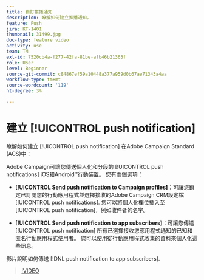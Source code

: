 ```yaml
---
title: 自訂推播通知
description: 瞭解如何建立推播通知。
feature: Push
jira: KT-1401
thumbnail: 31499.jpg
doc-type: feature video
activity: use
team: TM
exl-id: 7520cb4a-f277-42fa-81be-afb46b21365f
role: User
level: Beginner
source-git-commit: c84867ef59a10448a377a959d0b67ae71343a4aa
workflow-type: tm+mt
source-wordcount: '119'
ht-degree: 3%

---
```


# 建立 [!UICONTROL push notification]

瞭解如何建立 [!UICONTROL push notification] 在Adobe Campaign Standard (ACS)中：

Adobe Campaign可讓您傳送個人化和分段的 [!UICONTROL push notifications] iOS和Android™行動裝置。 您有兩個選項：

* **[!UICONTROL Send push notification to Campaign profiles]**：可讓您鎖定已訂閱您的行動應用程式並選擇接收的Adobe Campaign CRM設定檔 [!UICONTROL push notifications]. 您可以將個人化欄位插入至 [!UICONTROL push notification]，例如收件者的名字。

* **[!UICONTROL Send push notification to app subscribers]**：可讓您傳送 [!UICONTROL push notification] 所有已選擇接收您應用程式通知的已知和匿名行動應用程式使用者。 您可以使用從行動應用程式收集的資料來個人化這些訊息。

影片說明如何傳送 [!DNL push notification to app subscribers].

>[!VIDEO](https://video.tv.adobe.com/v/31499?quality=12&learn=on)
